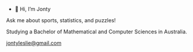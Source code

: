 - 👋 Hi, I’m Jonty

Ask me about sports, statistics, and puzzles!

Studying a Bachelor of Mathematical and Computer Sciences in Australia.

jontyleslie@gmail.com

<!---
JLesDev/JLesDev is a ✨ special ✨ repository because its `README.md` (this file) appears on your GitHub profile.
--->
